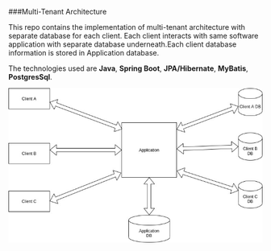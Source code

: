  ###Multi-Tenant Architecture

This repo contains the implementation of multi-tenant architecture 
with separate database for each client. Each client interacts with same software application
with separate database underneath.Each client database information is stored in Application database.

The technologies used are **Java**, **Spring Boot**, **JPA/Hibernate**, **MyBatis**, **PostgresSql**.

<img src="multi-tenant.jpg">

